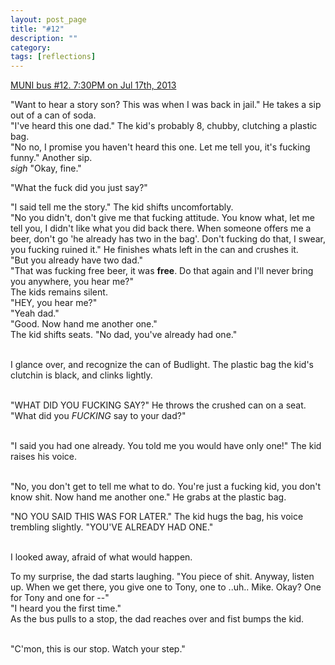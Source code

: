 ```yaml
---
layout: post_page
title: "#12"
description: ""
category: 
tags: [reflections]
---
```


<u>MUNI bus #12. 7:30PM on Jul 17th, 2013 </u>

"Want to hear a story son? This was when I was back in jail." He takes a sip out of a can of soda.<br/>
"I've heard this one dad." The kid's probably 8, chubby, clutching a plastic bag. <br/>
"No no, I promise you haven't heard this one. Let me tell you, it's fucking funny." Another sip.<br/>
*sigh* "Okay, fine."<br/>

"What the fuck did you just say?"<br/>

"I said tell me the story." The kid shifts uncomfortably.<br/>
"No you didn't, don't give me that fucking attitude. You know what, let me tell you, I didn't like what you did back there. When someone offers me a beer, don't go 'he already has two in the bag'. Don't fucking do that, I swear, you fucking ruined it." He finishes whats left in the can and crushes it.<br/>
"But you already have two dad."<br/>
"That was fucking free beer, it was <strong>free</strong>. Do that again and I'll never bring you anywhere, you hear me?"<br/>
The kids remains silent.<br/>
"HEY, you hear me?"<br/>
"Yeah dad."<br/>
"Good. Now hand me another one."<br/>
The kid shifts seats. "No dad, you've already had one."<br/>
<br/>

I glance over, and recognize the can of Budlight. The plastic bag the kid's clutchin is black, and clinks lightly. <br/><br/>

"WHAT DID YOU FUCKING SAY?" He throws the crushed can on a seat. "What did you <em>FUCKING</em> say to your dad?"<br/><br/>

"I said you had one already. You told me you would have only one!" The kid raises his voice.<br/><br/>

"No, you don't get to tell me what to do. You're just a fucking kid, you don't know shit. Now hand me another one." He grabs at the plastic bag.<br/>

"NO YOU SAID THIS WAS FOR LATER." The kid hugs the bag, his voice trembling slightly. "YOU'VE ALREADY HAD ONE."<br/><br/>

I looked away, afraid of what would happen. <br/>

To my surprise, the dad starts laughing. "You piece of shit. Anyway, listen up. When we get there, you give one to Tony, one to ..uh.. Mike. Okay? One for Tony and one for --"<br/>
"I heard you the first time."<br/>
As the bus pulls to a stop, the dad reaches over and fist bumps the kid. <br/><br/>

"C'mon, this is our stop. Watch your step."<br/>	